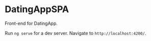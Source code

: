# DatingAppSPA

Front-end for DatingApp.

Run `ng serve` for a dev server. Navigate to `http://localhost:4200/`.
